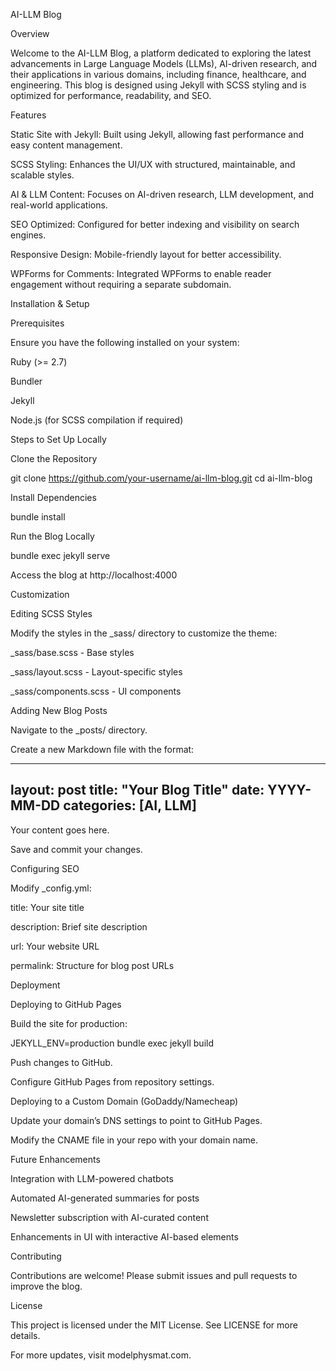AI-LLM Blog

Overview

Welcome to the AI-LLM Blog, a platform dedicated to exploring the latest advancements in Large Language Models (LLMs), AI-driven research, and their applications in various domains, including finance, healthcare, and engineering. This blog is designed using Jekyll with SCSS styling and is optimized for performance, readability, and SEO.

Features

Static Site with Jekyll: Built using Jekyll, allowing fast performance and easy content management.

SCSS Styling: Enhances the UI/UX with structured, maintainable, and scalable styles.

AI & LLM Content: Focuses on AI-driven research, LLM development, and real-world applications.

SEO Optimized: Configured for better indexing and visibility on search engines.

Responsive Design: Mobile-friendly layout for better accessibility.

WPForms for Comments: Integrated WPForms to enable reader engagement without requiring a separate subdomain.

Installation & Setup

Prerequisites

Ensure you have the following installed on your system:

Ruby (>= 2.7)

Bundler

Jekyll

Node.js (for SCSS compilation if required)

Steps to Set Up Locally

Clone the Repository

git clone https://github.com/your-username/ai-llm-blog.git
cd ai-llm-blog

Install Dependencies

bundle install

Run the Blog Locally

bundle exec jekyll serve

Access the blog at http://localhost:4000

Customization

Editing SCSS Styles

Modify the styles in the _sass/ directory to customize the theme:

_sass/base.scss - Base styles

_sass/layout.scss - Layout-specific styles

_sass/components.scss - UI components

Adding New Blog Posts

Navigate to the _posts/ directory.

Create a new Markdown file with the format:

---
layout: post
title: "Your Blog Title"
date: YYYY-MM-DD
categories: [AI, LLM]
---

Your content goes here.

Save and commit your changes.

Configuring SEO

Modify _config.yml:

title: Your site title

description: Brief site description

url: Your website URL

permalink: Structure for blog post URLs

Deployment

Deploying to GitHub Pages

Build the site for production:

JEKYLL_ENV=production bundle exec jekyll build

Push changes to GitHub.

Configure GitHub Pages from repository settings.

Deploying to a Custom Domain (GoDaddy/Namecheap)

Update your domain’s DNS settings to point to GitHub Pages.

Modify the CNAME file in your repo with your domain name.

Future Enhancements

Integration with LLM-powered chatbots

Automated AI-generated summaries for posts

Newsletter subscription with AI-curated content

Enhancements in UI with interactive AI-based elements

Contributing

Contributions are welcome! Please submit issues and pull requests to improve the blog.

License

This project is licensed under the MIT License. See LICENSE for more details.

For more updates, visit modelphysmat.com.

